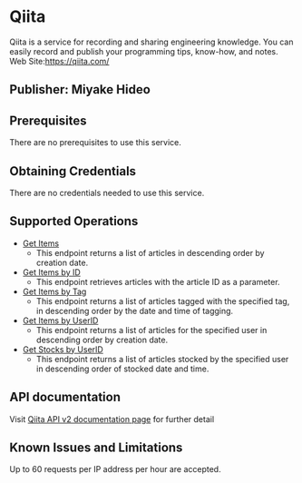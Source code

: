 #  Qiita
Qiita is a service for recording and sharing engineering knowledge. You can easily record and publish your programming tips, know-how, and notes.
Web Site:https://qiita.com/

## Publisher: Miyake Hideo

## Prerequisites
There are no prerequisites to use this service.

## Obtaining Credentials
There are no credentials needed to use this service.

## Supported Operations

* [Get Items](/api/v2/items)
	- This endpoint returns a list of articles in descending order by creation date.
* [Get Items by ID](/api/v2/items/{Post_Id})
	- This endpoint retrieves articles with the article ID as a parameter.
* [Get Items by Tag](/api/v2/tags/{Tag}/items)
	- This endpoint returns a list of articles tagged with the specified tag, in descending order by the date and time of tagging.
* [Get Items by UserID](/api/v2/users/{User_Id}/items)
	- This endpoint returns a list of articles for the specified user in descending order by creation date.
* [Get Stocks by UserID](/api/v2/users/{User_Id}/stocks)
	- This endpoint returns a list of articles stocked by the specified user in descending order of stocked date and time.

## API documentation
Visit [Qiita API v2 documentation page](https://qiita.com/api/v2/docs) for further detail

## Known Issues and Limitations
Up to 60 requests per IP address per hour are accepted.
